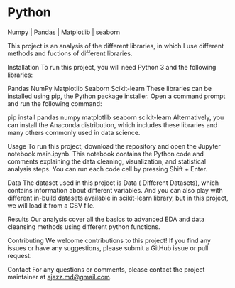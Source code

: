 # Python
Numpy | Pandas | Matplotlib | seaborn 


This project is an analysis of the different libraries, in which I use different methods and fuctions of different libraries.

Installation To run this project, you will need Python 3 and the following libraries:

Pandas
NumPy
Matplotlib
Seaborn
Scikit-learn
These libraries can be installed using pip, the Python package installer. Open a command prompt and run the following command:

pip install pandas numpy matplotlib seaborn scikit-learn
Alternatively, you can install the Anaconda distribution, which includes these libraries and many others commonly used in data science.

Usage
To run this project, download the repository and open the Jupyter notebook main.ipynb. This notebook contains the Python code and comments explaining the data cleaning, visualization, and statistical analysis steps. You can run each code cell by pressing Shift + Enter.

Data
The dataset used in this project is Data ( Different Datasets), which contains information about different variables. And you can also play with different in-build datasets available in scikit-learn library, but in this project, we will load it from a CSV file.

Results
Our analysis cover all the basics to advanced EDA and data cleansing methods using different python functions.

Contributing
We welcome contributions to this project! If you find any issues or have any suggestions, please submit a GitHub issue or pull request.

Contact
For any questions or comments, please contact the project maintainer at ajazz.md@gmail.com.
